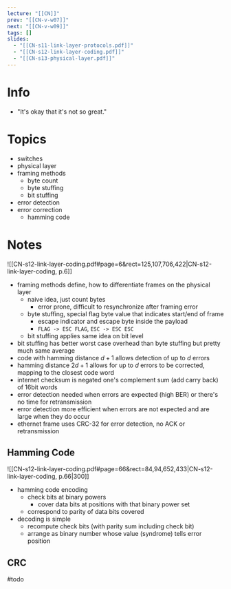 ```yaml
---
lecture: "[[CN]]"
prev: "[[CN-v-w07]]"
next: "[[CN-v-w09]]"
tags: []
slides:
  - "[[CN-s11-link-layer-protocols.pdf]]"
  - "[[CN-s12-link-layer-coding.pdf]]"
  - "[[CN-s13-physical-layer.pdf]]"
---
```



# Info
- "It's okay that it's not so great."


# Topics
- switches
- physical layer
- framing methods
	- byte count
	- byte stuffing
	- bit stuffing
- error detection
- error correction
	- hamming code


# Notes
![[CN-s12-link-layer-coding.pdf#page=6&rect=125,107,706,422|CN-s12-link-layer-coding, p.6]] 
- framing methods define, how to differentiate frames on the physical layer
	- naive idea, just count bytes
		- error prone, difficult to resynchronize after framing error
	- byte stuffing, special flag byte value that indicates start/end of frame
    	- escape indicator and escape byte inside the payload
    	- `FLAG -> ESC FLAG`, `ESC -> ESC ESC` 
	- bit stuffing applies same idea on bit level
- bit stuffing has better worst case overhead than byte stuffing but pretty much same average
- code with hamming distance $d + 1$ allows detection of up to $d$ errors
- hamming distance $2d + 1$ allows for up to $d$ errors to be corrected, mapping to the closest code word
- internet checksum is negated one's complement sum (add carry back) of 16bit words 
- error detection needed when errors are expected (high BER) or there's no time for retransmission
- error detection more efficient when errors are not expected and are large when they do occur
- ethernet frame uses CRC-32 for error detection, no ACK or retransmission

## Hamming Code
![[CN-s12-link-layer-coding.pdf#page=66&rect=84,94,652,433|CN-s12-link-layer-coding, p.66|300]]
- hamming code encoding
	- check bits at binary powers
    	- cover data bits at positions with that binary power set
	- correspond to parity of data bits covered
- decoding is simple
	- recompute check bits (with parity sum including check bit)
	- arrange as binary number whose value (syndrome) tells error position

## CRC
#todo 